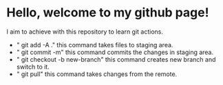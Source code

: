 # Hello, welcome to my github page!

I aim to achieve with this repository to learn git actions.

- " git add -A ." this command takes files to staging area.
- " git commit -m" this command commits the changes in staging area.
- " git checkout -b new-branch" this command creates new branch and switch to it.
- " git pull" this command takes changes from the remote.